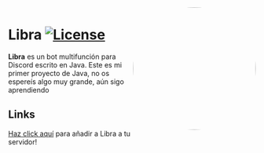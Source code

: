 <img align="right" src="https://cdn.discordapp.com/attachments/821414744820416563/911668608348868678/avatar.png" height="250" width="250" style="border-radius: 100%">

# Libra [![License](https://img.shields.io/github/license/mashape/apistatus.svg?style=flat-square)](LICENSE)
**Libra** es un bot multifunción para Discord escrito en Java.
Este es mi primer proyecto de Java, no os espereís algo muy grande, aún sigo aprendiendo

## Links
[Haz click aquí](https://discordapp.com/oauth2/authorize?client_id=829263504435052614&scope=bot&permissions=8) para añadir a Libra a tu servidor!
